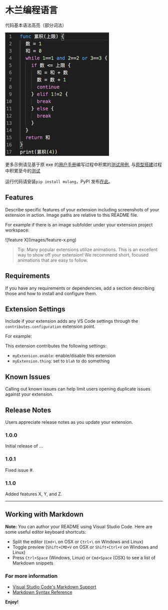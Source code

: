 # 木兰编程语言

代码基本语法高亮（部分词法）

![](截图/全部元素.png)

更多示例请见基于原 exe 的[用户手册](https://github.com/MulanRevive/bounty/tree/master/%E5%A4%8D%E7%8E%B0%E6%96%87%E6%A1%A3/%E7%94%A8%E6%88%B7%E6%89%8B%E5%86%8C)编写过程中积累的[测试用例](https://github.com/MulanRevive/bounty/blob/master/%E6%B5%8B%E8%AF%95%E4%BB%A3%E7%A0%81/%E6%B5%8B%E8%AF%95.py), 与[原型搭建](https://github.com/MulanRevive/prototype)过程中积累至今的[测试](https://github.com/MulanRevive/prototype/blob/master/%E6%B5%8B%E8%AF%95.py)

运行代码请安装`pip install mulang`，PyPI 发布[在此](https://pypi.org/project/mulang/)。

## Features

Describe specific features of your extension including screenshots of your extension in action. Image paths are relative to this README file.

For example if there is an image subfolder under your extension project workspace:

\!\[feature X\]\(images/feature-x.png\)

> Tip: Many popular extensions utilize animations. This is an excellent way to show off your extension! We recommend short, focused animations that are easy to follow.

## Requirements

If you have any requirements or dependencies, add a section describing those and how to install and configure them.

## Extension Settings

Include if your extension adds any VS Code settings through the `contributes.configuration` extension point.

For example:

This extension contributes the following settings:

* `myExtension.enable`: enable/disable this extension
* `myExtension.thing`: set to `blah` to do something

## Known Issues

Calling out known issues can help limit users opening duplicate issues against your extension.

## Release Notes

Users appreciate release notes as you update your extension.

### 1.0.0

Initial release of ...

### 1.0.1

Fixed issue #.

### 1.1.0

Added features X, Y, and Z.

-----------------------------------------------------------------------------------------------------------

## Working with Markdown

**Note:** You can author your README using Visual Studio Code.  Here are some useful editor keyboard shortcuts:

* Split the editor (`Cmd+\` on OSX or `Ctrl+\` on Windows and Linux)
* Toggle preview (`Shift+CMD+V` on OSX or `Shift+Ctrl+V` on Windows and Linux)
* Press `Ctrl+Space` (Windows, Linux) or `Cmd+Space` (OSX) to see a list of Markdown snippets

### For more information

* [Visual Studio Code's Markdown Support](http://code.visualstudio.com/docs/languages/markdown)
* [Markdown Syntax Reference](https://help.github.com/articles/markdown-basics/)

**Enjoy!**